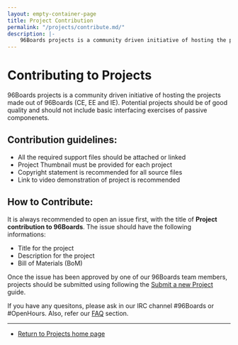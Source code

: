```yaml
---
layout: empty-container-page
title: Project Contribution
permalink: "/projects/contribute.md/"
description: |-
    96Boards projects is a community driven initiative of hosting the projects made out of 96Boards (CE, EE and IE).Potential projects should be of good quality and should not include basic interfacing exercises of passive componenets.
---
```

Contributing to Projects                           
========================

96Boards projects is a community driven initiative of hosting the projects made out of 96Boards (CE, EE and IE).
Potential projects should be of good quality and should not include basic interfacing exercises
of passive componenets.

Contribution guidelines:
------------------------

- All the required support files should be attached or linked
- Project Thumbnail must be provided for each project
- Copyright statement is recommended for all source files
- Link to video demonstration of project is recommended

How to Contribute:
------------------

It is always recommended to open an issue first, with the title of **Project contribution to 96Boards**.
The issue should have the following informations:

- Title for the project
- Description for the project
- Bill of Materials (BoM)

Once the issue has been approved by one of our 96Boards team members, projects should be submitted using
following the [Submit a new Project](../submit.md) guide.

If you have any quesitons, please ask in our IRC channel #96Boards or #OpenHours. Also, refer our [FAQ](../faq.md) section.

***

- [Return to Projects home page](../)
